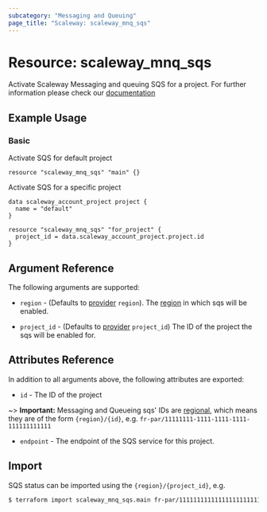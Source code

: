 ```yaml
---
subcategory: "Messaging and Queuing"
page_title: "Scaleway: scaleway_mnq_sqs"
---
```


# Resource: scaleway_mnq_sqs

Activate Scaleway Messaging and queuing SQS for a project.
For further information please check
our [documentation](https://www.scaleway.com/en/docs/serverless/messaging/reference-content/sqs-overview/)

## Example Usage

### Basic

Activate SQS for default project

```hcl
resource "scaleway_mnq_sqs" "main" {}
```

Activate SQS for a specific project

```hcl
data scaleway_account_project project {
  name = "default"
}

resource "scaleway_mnq_sqs" "for_project" {
  project_id = data.scaleway_account_project.project.id
}
```

## Argument Reference

The following arguments are supported:


- `region` - (Defaults to [provider](../index.md#region) `region`). The [region](../guides/regions_and_zones.md#regions)
  in which sqs will be enabled.

- `project_id` - (Defaults to [provider](../index.md#project_id) `project_id`) The ID of the project the sqs will be enabled for.


## Attributes Reference

In addition to all arguments above, the following attributes are exported:

- `id` - The ID of the project

~> **Important:** Messaging and Queueing sqs' IDs are [regional](../guides/regions_and_zones.md#resource-ids), which means they are of the form `{region}/{id}`, e.g. `fr-par/11111111-1111-1111-1111-111111111111`

- `endpoint` - The endpoint of the SQS service for this project.

## Import

SQS status can be imported using the `{region}/{project_id}`, e.g.

```bash
$ terraform import scaleway_mnq_sqs.main fr-par/11111111111111111111111111111111
```
